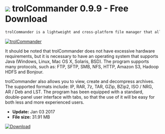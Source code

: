 # ![](https://cdn.softexe.net/static/icon/0/trolcommander-11238.png) trolCommander 0.9.9 - Free Download

```sh
trolCommander is a lightweight and cross-platform file manager that allows you to read the data stored on your computer's hard disk in a clear form.
```
[![trolCommander](https://gallery.dpcdn.pl/imgc/Tools/63567/g_-_420x350_1.5_-_x20151116014108_0.png)](https://softexe.net/win/disks-files/file-managers/trolcommander:ppbch.html)

It should be noted that trolCommander does not have excessive hardware requirements, but it is necessary to have an operating system that supports Java (Windows, Linux, Mac OS X, Solaris, BSD). The program supports many protocols, such as: FTP, SFTP, SMB, NFS, HTTP, Amazon S3, Hadoop HDFS and Bonjour. 
 
 trolCommander also allows you to view, create and decompress archives. The supported formats include: IP, RAR, 7z, TAR, GZip, BZip2, ISO / NRG, AR / Deb and LST. The program has been equipped with a standard, double-panel user interface with tabs, so that the use of it will be easy for both less and more experienced users.


- **Update:** Jan 03 2017
- **File size:** 31.91 MB

[![Download](https://cdn.softexe.net/static/img/download.png)](https://softexe.net/win/disks-files/file-managers/trolcommander:ppbch.html)

